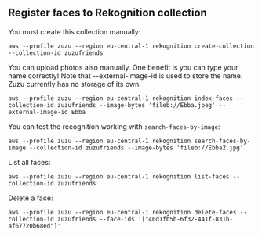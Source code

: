 
## Register faces to Rekognition collection

You must create this collection manually:

    aws --profile zuzu --region eu-central-1 rekognition create-collection --collection-id zuzufriends

You can upload photos also manually. One benefit is you can type your name correctly! Note that --external-image-id is used to store the name. Zuzu currently has no storage of its own.

    aws --profile zuzu --region eu-central-1 rekognition index-faces --collection-id zuzufriends --image-bytes 'fileb://Ebba.jpeg' --external-image-id Ebba

You can test the recognition working with `search-faces-by-image`:

    aws --profile zuzu --region eu-central-1 rekognition search-faces-by-image --collection-id zuzufriends --image-bytes 'fileb://Ebba2.jpg'

List all faces:

    aws --profile zuzu --region eu-central-1 rekognition list-faces --collection-id zuzufriends

Delete a face:

    aws --profile zuzu --region eu-central-1 rekognition delete-faces --collection-id zuzufriends --face-ids '["40d1fb5b-6f32-441f-831b-af67720b68ed"]'
